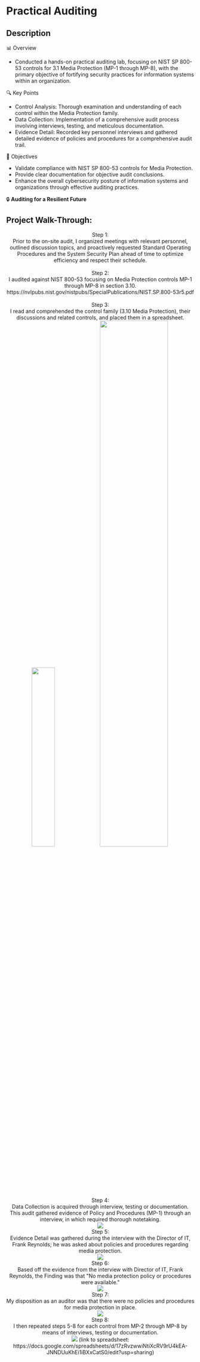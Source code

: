 <h1>Practical Auditing</h1>

<h2>Description</h2>

📊 Overview
  - Conducted a hands-on practical auditing lab, focusing on NIST SP 800-53 controls for 3.1 Media Protection (MP-1 through MP-8), with the primary objective of fortifying security practices for information systems within an organization.

🔍 Key Points
  - Control Analysis: Thorough examination and understanding of each control within the Media Protection family.
  - Data Collection: Implementation of a comprehensive audit process involving interviews, testing, and meticulous documentation.
  - Evidence Detail: Recorded key personnel interviews and gathered detailed evidence of policies and procedures for a comprehensive audit trail.

🚀 Objectives
  - Validate compliance with NIST SP 800-53 controls for Media Protection.
  - Provide clear documentation for objective audit conclusions.
  - Enhance the overall cybersecurity posture of information systems and organizations through effective auditing practices.

🔒 <b>Auditing for a Resilient Future</b>

<h2>Project Walk-Through:</h2>

<p align="center">
Step 1: <br/>
Prior to the on-site audit, I organized meetings with relevant personnel, outlined discussion topics, and proactively requested Standard Operating Procedures and the System Security Plan ahead of time to optimize efficiency and respect their schedule.
<br />
<br />
Step 2:  <br/>
I audited against NIST 800-53 focusing on Media Protection controls MP-1 through MP-8 in section 3.10. https://nvlpubs.nist.gov/nistpubs/SpecialPublications/NIST.SP.800-53r5.pdf
<br />
<br />
Step 3: <br/>
I read and comprehended the control family (3.10 Media Protection), their discussions and related controls, and placed them in a spreadsheet. <br/>
<img src="https://imgur.com/ZSdRS0V.png" height="35%" width="35%" <br/>
<img src="https://i.imgur.com/QzC279O.jpg" height="60%" width="60%"
<br />
<br />
Step 4:  <br/>
Data Collection is acquired through interview, testing or documentation. <br/>
This audit gathered evidence of Policy and Procedures (MP-1) through an interview, in which required thorough notetaking. <br/>
<img src="https://i.imgur.com/jILG91h.jpg"
<br />
<br />
Step 5:  <br/>
Evidence Detail was gathered during the interview with the Director of IT, Frank Reynolds; he was asked about policies and procedures regarding media protection. <br/>
<img src="https://i.imgur.com/RAJgZdU.jpg"
<br />
<br />
Step 6:  <br/>
Based off the evidence from the interview with Director of IT, Frank Reynolds, the Finding was that "No media protection policy or procedures were available." <br/>
<img src="https://i.imgur.com/cUzR2I9.jpg"
<br />
<br />
Step 7:  <br/>
My disposition as an auditor was that there were no policies and procedures for media protection in place. <br/>
<img src="https://i.imgur.com/XfoS1Rn.jpg"
<br />
<br />
Step 8:  <br/>
I then repeated steps 5-8 for each control from MP-2 through MP-8 by means of interviews, testing or documentation. <br/>
<img src="https://i.imgur.com/J5Gd4OG.png" <br/>
(link to spreadsheet: https://docs.google.com/spreadsheets/d/17zRvzwwiNtiXcRV9rU4kEA-JNNDUuKhEi1iBXxCatS0/edit?usp=sharing)
</p>

<!--
 ```diff
- text in red
+ text in green
! text in orange
# text in gray
@@ text in purple (and bold)@@
```
--!>
